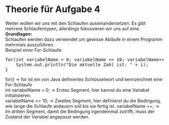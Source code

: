# Theorie für Aufgabe 4

Weiter wollen wir uns mit den Schlaufen auseinandersetzen. Es gibt mehrere Schlaufentypen,
allerdings fokussieren wir uns auf eine.</br>
<b>Grundlagen:</b></br>
Schlaufen werden dazu verwendet um gewisse Abläufe in einem Programm mehrmals auszuführen.</br>
Beispiel einer For-Schlaufe:</br>
<pre>
for(int variabelName = 0; variabelName <= 10; variabelName++){
    System.out.println("Die aktuelle Zahl ist: " + i);
}
</pre>

for() -> for ist ein von Java definiertes Schlüsselwort und kennzeichnet eine For-Schlaufe</br>
int variabelName = 0; -> Erstes Segment, hier kannst du eine Variabel initialisieren.</br>
variabelName <= 10; -> Zweites Segment, hier definierst du die Bedingung, wie lange die Schlaufe andauern soll bis sie fertig ist.
variabelName ++; -> Im dritten Segment, damit die Bedingung irgendeinmal zutrifft, muss der Zustand der Variabel angepasst werden.